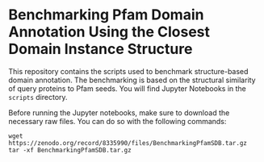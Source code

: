 # Benchmarking Pfam Domain Annotation Using the Closest Domain Instance Structure

This repository contains the scripts used to benchmark structure-based domain annotation. The benchmarking is based on the structural similarity of query proteins to Pfam seeds. You will find Jupyter Notebooks in the `scripts` directory.

Before running the Jupyter notebooks, make sure to download the necessary raw files. You can do so with the following commands:

```
wget https://zenodo.org/record/8335990/files/BenchmarkingPfamSDB.tar.gz
tar -xf BenchmarkingPfamSDB.tar.gz
```
